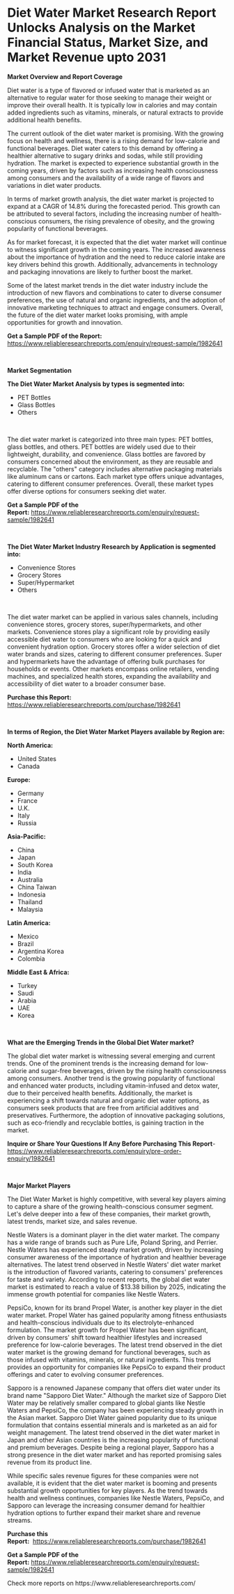 <p><h1>Diet Water Market Research Report Unlocks Analysis on the Market Financial Status, Market Size, and Market Revenue upto 2031</h1></p><p><strong>Market Overview and Report Coverage</strong></p>
<p><p>Diet water is a type of flavored or infused water that is marketed as an alternative to regular water for those seeking to manage their weight or improve their overall health. It is typically low in calories and may contain added ingredients such as vitamins, minerals, or natural extracts to provide additional health benefits.</p><p>The current outlook of the diet water market is promising. With the growing focus on health and wellness, there is a rising demand for low-calorie and functional beverages. Diet water caters to this demand by offering a healthier alternative to sugary drinks and sodas, while still providing hydration. The market is expected to experience substantial growth in the coming years, driven by factors such as increasing health consciousness among consumers and the availability of a wide range of flavors and variations in diet water products.</p><p>In terms of market growth analysis, the diet water market is projected to expand at a CAGR of 14.8% during the forecasted period. This growth can be attributed to several factors, including the increasing number of health-conscious consumers, the rising prevalence of obesity, and the growing popularity of functional beverages.</p><p>As for market forecast, it is expected that the diet water market will continue to witness significant growth in the coming years. The increased awareness about the importance of hydration and the need to reduce calorie intake are key drivers behind this growth. Additionally, advancements in technology and packaging innovations are likely to further boost the market.</p><p>Some of the latest market trends in the diet water industry include the introduction of new flavors and combinations to cater to diverse consumer preferences, the use of natural and organic ingredients, and the adoption of innovative marketing techniques to attract and engage consumers. Overall, the future of the diet water market looks promising, with ample opportunities for growth and innovation.</p></p>
<p><strong>Get a Sample PDF of the Report:</strong> <a href="https://www.reliableresearchreports.com/enquiry/request-sample/1982641">https://www.reliableresearchreports.com/enquiry/request-sample/1982641</a></p>
<p>&nbsp;</p>
<p><strong>Market Segmentation</strong></p>
<p><strong>The Diet Water Market Analysis by types is segmented into:</strong></p>
<p><ul><li>PET Bottles</li><li>Glass Bottles</li><li>Others</li></ul></p>
<p>&nbsp;</p>
<p><p>The diet water market is categorized into three main types: PET bottles, glass bottles, and others. PET bottles are widely used due to their lightweight, durability, and convenience. Glass bottles are favored by consumers concerned about the environment, as they are reusable and recyclable. The "others" category includes alternative packaging materials like aluminum cans or cartons. Each market type offers unique advantages, catering to different consumer preferences. Overall, these market types offer diverse options for consumers seeking diet water.</p></p>
<p><strong>Get a Sample PDF of the Report:</strong>&nbsp;<a href="https://www.reliableresearchreports.com/enquiry/request-sample/1982641">https://www.reliableresearchreports.com/enquiry/request-sample/1982641</a></p>
<p>&nbsp;</p>
<p><strong>The Diet Water Market Industry Research by Application is segmented into:</strong></p>
<p><ul><li>Convenience Stores</li><li>Grocery Stores</li><li>Super/Hypermarket</li><li>Others</li></ul></p>
<p>&nbsp;</p>
<p><p>The diet water market can be applied in various sales channels, including convenience stores, grocery stores, super/hypermarkets, and other markets. Convenience stores play a significant role by providing easily accessible diet water to consumers who are looking for a quick and convenient hydration option. Grocery stores offer a wider selection of diet water brands and sizes, catering to different consumer preferences. Super and hypermarkets have the advantage of offering bulk purchases for households or events. Other markets encompass online retailers, vending machines, and specialized health stores, expanding the availability and accessibility of diet water to a broader consumer base.</p></p>
<p><strong>Purchase this Report:</strong>&nbsp; <a href="https://www.reliableresearchreports.com/purchase/1982641">https://www.reliableresearchreports.com/purchase/1982641</a></p>
<p>&nbsp;</p>
<p><strong>In terms of Region, the Diet Water Market Players available by Region are:</strong></p>
<p>
    <p> <strong> North America: </strong>
        <ul>
            <li>United States</li>
            <li>Canada</li>
        </ul>
        </p> 
    <p> <strong> Europe: </strong>
        <ul>
            <li>Germany</li>
            <li>France</li>
            <li>U.K.</li>
            <li>Italy</li>
            <li>Russia</li>
        </ul>
        </p> 
    <p> <strong> Asia-Pacific: </strong>
        <ul>
            <li>China</li>
            <li>Japan</li>
            <li>South Korea</li>
            <li>India</li>
            <li>Australia</li>
            <li>China Taiwan</li>
            <li>Indonesia</li>
            <li>Thailand</li>
            <li>Malaysia</li>
        </ul>
        </p> 
    <p> <strong> Latin America: </strong>
        <ul>
            <li>Mexico</li>
            <li>Brazil</li>
            <li>Argentina Korea</li>
            <li>Colombia</li>
        </ul>
        </p> 
    <p> <strong> Middle East & Africa: </strong>
        <ul>
            <li>Turkey</li>
            <li>Saudi</li>
            <li>Arabia</li>
            <li>UAE</li>
            <li>Korea</li>
        </ul>
    </p>
    </p>
<p>&nbsp;</p>
<p><strong>What are the Emerging Trends in the Global Diet Water market?</strong></p>
<p><p>The global diet water market is witnessing several emerging and current trends. One of the prominent trends is the increasing demand for low-calorie and sugar-free beverages, driven by the rising health consciousness among consumers. Another trend is the growing popularity of functional and enhanced water products, including vitamin-infused and detox water, due to their perceived health benefits. Additionally, the market is experiencing a shift towards natural and organic diet water options, as consumers seek products that are free from artificial additives and preservatives. Furthermore, the adoption of innovative packaging solutions, such as eco-friendly and recyclable bottles, is gaining traction in the market.</p></p>
<p><strong>Inquire or Share Your Questions If Any Before Purchasing This Report</strong>- <a href="https://www.reliableresearchreports.com/enquiry/pre-order-enquiry/1982641">https://www.reliableresearchreports.com/enquiry/pre-order-enquiry/1982641</a></p>
<p>&nbsp;</p>
<p><strong>Major Market Players</strong></p>
<p><p>The Diet Water Market is highly competitive, with several key players aiming to capture a share of the growing health-conscious consumer segment. Let's delve deeper into a few of these companies, their market growth, latest trends, market size, and sales revenue.</p><p>Nestle Waters is a dominant player in the diet water market. The company has a wide range of brands such as Pure Life, Poland Spring, and Perrier. Nestle Waters has experienced steady market growth, driven by increasing consumer awareness of the importance of hydration and healthier beverage alternatives. The latest trend observed in Nestle Waters' diet water market is the introduction of flavored variants, catering to consumers' preferences for taste and variety. According to recent reports, the global diet water market is estimated to reach a value of $13.38 billion by 2025, indicating the immense growth potential for companies like Nestle Waters.</p><p>PepsiCo, known for its brand Propel Water, is another key player in the diet water market. Propel Water has gained popularity among fitness enthusiasts and health-conscious individuals due to its electrolyte-enhanced formulation. The market growth for Propel Water has been significant, driven by consumers' shift toward healthier lifestyles and increased preference for low-calorie beverages. The latest trend observed in the diet water market is the growing demand for functional beverages, such as those infused with vitamins, minerals, or natural ingredients. This trend provides an opportunity for companies like PepsiCo to expand their product offerings and cater to evolving consumer preferences.</p><p>Sapporo is a renowned Japanese company that offers diet water under its brand name "Sapporo Diet Water." Although the market size of Sapporo Diet Water may be relatively smaller compared to global giants like Nestle Waters and PepsiCo, the company has been experiencing steady growth in the Asian market. Sapporo Diet Water gained popularity due to its unique formulation that contains essential minerals and is marketed as an aid for weight management. The latest trend observed in the diet water market in Japan and other Asian countries is the increasing popularity of functional and premium beverages. Despite being a regional player, Sapporo has a strong presence in the diet water market and has reported promising sales revenue from its product line.</p><p>While specific sales revenue figures for these companies were not available, it is evident that the diet water market is booming and presents substantial growth opportunities for key players. As the trend towards health and wellness continues, companies like Nestle Waters, PepsiCo, and Sapporo can leverage the increasing consumer demand for healthier hydration options to further expand their market share and revenue streams.</p></p>
<p><strong>Purchase this Report:</strong>&nbsp;&nbsp;<a href="https://www.reliableresearchreports.com/purchase/1982641">https://www.reliableresearchreports.com/purchase/1982641</a></p>
<p></p>
<p><strong>Get a Sample PDF of the Report:</strong>&nbsp;<a href="https://www.reliableresearchreports.com/enquiry/request-sample/1982641">https://www.reliableresearchreports.com/enquiry/request-sample/1982641</a></p>
<p>Check more reports on https://www.reliableresearchreports.com/</p>